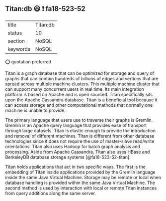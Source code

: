 ## Titan:db :smiley: :exclamation: fa18-523-52


|          |              |
| -------- | ------------ |
| title    | Titan:db     | 
| status   | 10           |
| section  | NoSQL        |
| keywords | NoSQL        |

:o: quotation preferred

Titan is a graph database that can be optimized for storage and query of
graphs that can contain hundreds of billions of edges and vertices that 
are spread across multiple machine clusters. This multiple machine cluster
that can support many concurrent users in real time. Its main integration
platform is based on Apache and is open sourced. Titan specifically sits 
upon the Apache Cassandra database. Titan is a beneficial tool because it
can access storage and other computational methods that normally one machine 
is unable to provide. 

The primary language that users use to traverse their graphs is Gremlin. 
Gremlin is an Apache query language that provides ease of transport 
through large datasets. Titan is elastic enough to provide the introduction
and removal of different machines. Titan is different from other database
technologies since it does not require the use of master-slave read/write 
orientations. Titan also uses Hadoop for batch graph analysis and processing.
Aside from Apache Cassandra, Titan also uses HBase and BerkeleyDB database
storage systems [@fa18-523-52-titan]. 

Titan holds applications that act in two specific ways. The first is the 
embedding of Titan inside applications provided by the Gremlin language inside
the same Java Virtual Machine. Storage may be remote or local when database 
handling is provided within the same Java Virtual Machine. The second method
is used by interaction with local or remote Titan instances from query 
additions along the same server. 




